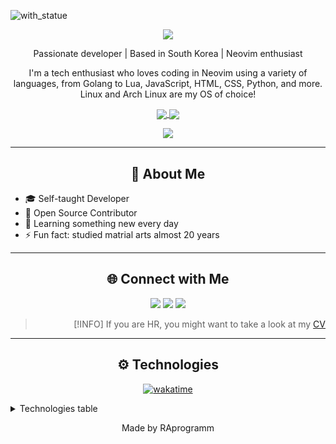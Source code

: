 ![with_statue](https://github.com/RAprogramm/RAprogramm/assets/70325462/a9a6d56f-983e-48e5-8440-052cc75f6ca4)


<p align="center">
    <img src="https://readme-typing-svg.demolab.com/?lines=Hello,+everyone,+i'm+RA.;+Nice+to+see+you+at+my+page.;Subscribe and give stars!"/>
</p>

<p align="center">
  Passionate developer | Based in South Korea | Neovim enthusiast

<p align="center">I'm a tech enthusiast who loves coding in Neovim using a variety of languages, from Golang to Lua, JavaScript, HTML, CSS, Python, and more. Linux and Arch Linux are my OS of choice!</p>



<p align="center">
  <a href="https://github.com/RAprogramm">
    <img align="center" src="https://github-readme-stats.vercel.app/api/top-langs/?username=RAprogramm&theme=dark&show_icons=true&hide_border=true&layout=compact" />
  </a>
  <a href="https://github.com/RAprogramm">
    <img align="center" src="https://github-readme-stats.vercel.app/api?username=RAprogramm&theme=dark&show_icons=true&hide_border=true&count_private=true" />
  </a>
</p>
<p align="center">
  <a href="https://github.com/RAprogramm">
    <img src="https://github-readme-streak-stats.herokuapp.com/?user=RAprogramm&theme=dracula&hide_border=true&theme=dark" />
  </a>
</p>

<hr>

<h2 align="center">📖 About Me</h2>

- 🎓 Self-taught Developer
- 💼 Open Source Contributor
- 🌱 Learning something new every day
- ⚡ Fun fact: studied matrial arts almost 20 years

<hr>
<h2 align="center">🌐 Connect with Me</h2>

<p align="center">
  <a href="https://www.linkedin.com/in/raprogramm/"><img src="https://img.shields.io/badge/LinkedIn-0077B5?style=for-the-badge&logo=linkedin&logoColor=white" /></a> 
  <a href="https://raprogramm.web.app/"><img src="https://img.shields.io/badge/website-000000?style=for-the-badge&logo=About.me&logoColor=white" /></a>  
  <a href="mailto:andrey.rozanov.vl@gmail.com"><img src="https://img.shields.io/badge/Gmail-D14836?style=for-the-badge&logo=gmail&logoColor=white" /></a>
</p>

<div align = right>

> [!INFO]
> If you are HR, you might want to take a look at my [CV](https://drive.google.com/file/d/1--CHUjt7L6gjNzVYx_3y_IL4iWWUPGum/view?usp=sharing)

</div>
  <!-- <a href="mailto:andrey.rozanov.vl@gmail.com"><img src="https://img.shields.io/badge/Gmail-D14836?style=for-the-badge&logo=gmail&logoColor=white" /></a> -->

<hr>

<h2 align="center">⚙️ Technologies</h2>

<div align="center">

[![wakatime](https://wakatime.com/badge/user/8c063d69-8cd5-4aa4-b336-6dc47bfb1062.svg)](https://wakatime.com/@8c063d69-8cd5-4aa4-b336-6dc47bfb1062)

</div>

<details>
<summary>Technologies table</summary>
<table>

<tr>
<td>Browser</td>
<td>


![Firefox](https://img.shields.io/badge/Firefox-FF7139?style=for-the-badge&logo=Firefox-Browser&logoColor=white)
![Tor](https://img.shields.io/badge/Tor-7D4698?style=for-the-badge&logo=Tor-Browser&logoColor=white)

</td>
</tr>

<tr>
<td>Languages</td>
<td>

<img src="https://skills.thijs.gg/icons?i=rust,lua,python,bash,go,js,ts,md,&perline=10"/>


</tr>

<tr>
<td>Hosting</td>
<td>

<img src="https://skills.thijs.gg/icons?i=firebase&perline=10"/>

</td>
</tr>

<tr>
<td>Tools</td>
<td>

![Neovim](https://img.shields.io/badge/NeoVim-%2357A143.svg?&style=for-the-badge&logo=neovim&logoColor=white)
![Git](https://img.shields.io/badge/git-%23F05033.svg?style=for-the-badge&logo=git&logoColor=white)

</td>
</tr>

<tr>

<td>OS</td>
        <td>

![Linux](https://img.shields.io/badge/Linux-FCC624?style=for-the-badge&logo=linux&logoColor=black)
![Arch](https://img.shields.io/badge/Arch%20Linux-1793D1?logo=arch-linux&logoColor=fff&style=for-the-badge)
![Android](https://img.shields.io/badge/Android-3DDC84?style=for-the-badge&logo=android&logoColor=white)

</td>
    </tr>

<tr>
<td>Office</td>
<td>

![LibreOffice](https://img.shields.io/badge/LibreOffice-%2318A303?style=for-the-badge&logo=LibreOffice&logoColor=white)

</td>
</tr>

<tr>
<td>Databases</td>
<td>

![Firebase](https://img.shields.io/badge/Firebase-039BE5?style=for-the-badge&logo=Firebase&logoColor=white)
![MySQL](https://img.shields.io/badge/mysql-%2300f.svg?style=for-the-badge&logo=mysql&logoColor=white)
![Postgres](https://img.shields.io/badge/postgres-%23316192.svg?style=for-the-badge&logo=postgresql&logoColor=white)
![SQLite](https://img.shields.io/badge/sqlite-%2307405e.svg?style=for-the-badge&logo=sqlite&logoColor=white)

</td>
</tr>

<tr>
<td>Design</td>
<td>

![Gimp Gnu Image Manipulation Program](https://img.shields.io/badge/Gimp-657D8B?style=for-the-badge&logo=gimp&logoColor=FFFFFF)

</td>
</tr>

<tr>
<td>Developer/Forums</td>
<td>

![LeetCode](https://img.shields.io/badge/LeetCode-000000?style=for-the-badge&logo=LeetCode&logoColor=#d16c06)
![Reddit](https://img.shields.io/badge/Reddit-%23FF4500.svg?style=for-the-badge&logo=Reddit&logoColor=white)
![Stack Overflow](https://img.shields.io/badge/-Stackoverflow-FE7A16?style=for-the-badge&logo=stack-overflow&logoColor=white)
![XDA-Developers](https://img.shields.io/badge/XDA--Developers-%23AC6E2F.svg?style=for-the-badge&logo=XDA-Developers&logoColor=white)

</td>
</tr>

<tr>
<td>Funding</td>
<td>

![BuyMeACoffee](https://img.shields.io/badge/Buy%20Me%20a%20Coffee-ffdd00?style=for-the-badge&logo=buy-me-a-coffee&logoColor=black)
![Ko-Fi](https://img.shields.io/badge/Ko--fi-F16061?style=for-the-badge&logo=ko-fi&logoColor=white)
![Patreon](https://img.shields.io/badge/Patreon-F96854?style=for-the-badge&logo=patreon&logoColor=white)
![PayPal](https://img.shields.io/badge/PayPal-00457C?style=for-the-badge&logo=paypal&logoColor=white)

</td>
</tr>

<tr>
<td>Platforms, Libraries</td>
<td>

<img src="https://skills.thijs.gg/icons?i=vite&perline=10"/>

![JWT](https://img.shields.io/badge/JWT-black?style=for-the-badge&logo=JSON%20web%20tokens)
![NPM](https://img.shields.io/badge/NPM-%23CB3837.svg?style=for-the-badge&logo=npm&logoColor=white)
![NodeJS](https://img.shields.io/badge/node.js-6DA55F?style=for-the-badge&logo=node.js&logoColor=white)
![Yarn](https://img.shields.io/badge/yarn-%232C8EBB.svg?style=for-the-badge&logo=yarn&logoColor=white)

</td>
</tr>

<tr>

<td>WebTechnologies</td>
<td>

<img src="https://skills.thijs.gg/icons?i=html,css,wasm,vue,react,bootstrap&perline=10"/>

</td>
</tr>

<tr>
<td>Work/Jobs</td>
<td>

![Freelancer](https://img.shields.io/badge/Freelancer-29B2FE?style=for-the-badge&logo=Freelancer&logoColor=white)
![Indeed](https://img.shields.io/badge/indeed-003A9B?style=for-the-badge&logo=indeed&logoColor=white)
![Upwork](https://img.shields.io/badge/UpWork-6FDA44?style=for-the-badge&logo=Upwork&logoColor=white)

</td>
</tr>

<tr>
<td>Version Control</td>
<td>

![GitHub](https://img.shields.io/badge/github-%23121011.svg?style=for-the-badge&logo=github&logoColor=white)

</td>
</tr>

<tr>
<td>Store</td>
<td>

![Play Store](https://img.shields.io/badge/Google_Play-414141?style=for-the-badge&logo=google-play&logoColor=white)

</td>
</tr>

<tr>

<td>Smartpfhone</td>
<td>

![Samsung](https://img.shields.io/badge/Samsung-%231428A0.svg?style=for-the-badge&logo=samsung&logoColor=white)

</td>
</tr>

<tr>
<td>Social</td>
<td>

![Discord](https://img.shields.io/badge/Discord-%235865F2.svg?style=for-the-badge&logo=discord&logoColor=white)
![Gmail](https://img.shields.io/badge/Gmail-D14836?style=for-the-badge&logo=gmail&logoColor=white)
![KakaoTalk](https://img.shields.io/badge/kakaotalk-ffcd00.svg?style=for-the-badge&logo=kakaotalk&logoColor=000000)
![LinkedIn](https://img.shields.io/badge/linkedin-%230077B5.svg?style=for-the-badge&logo=linkedin&logoColor=white)
![Telegram](https://img.shields.io/badge/Telegram-2CA5E0?style=for-the-badge&logo=telegram&logoColor=white)
![YouTube](https://img.shields.io/badge/YouTube-%23FF0000.svg?style=for-the-badge&logo=YouTube&logoColor=white)

</td>
</tr>

<td>Search engine</td>
<td>

![DuckDuckGo](https://img.shields.io/badge/DuckDuckGo-DE5833?style=for-the-badge&logo=DuckDuckGo&logoColor=white)

</td>
<tr>
<td>Other</td>
    <td>

![Postman](https://img.shields.io/badge/Postman-FF6C37?style=for-the-badge&logo=postman&logoColor=white)
![Docker](https://img.shields.io/badge/docker-%230db7ed.svg?style=for-the-badge&logo=docker&logoColor=white)

</td>
</tr>

</table>
</details>

</div>
<!-- Footer -->
<p align="center">
  Made by RAprogramm
</p>
